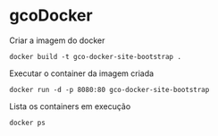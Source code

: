 # gcoDocker


Criar a imagem do docker 
```
docker build -t gco-docker-site-bootstrap .
```

Executar o container da imagem criada
```
docker run -d -p 8080:80 gco-docker-site-bootstrap
```

Lista os containers em execução
```
docker ps
```

